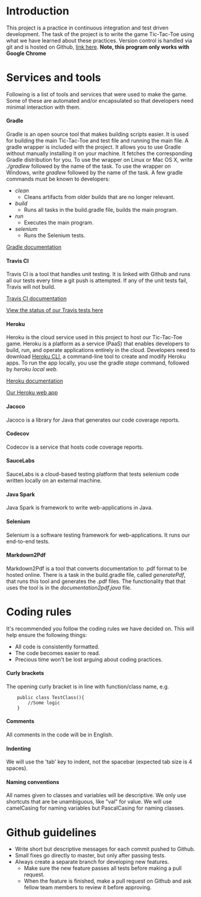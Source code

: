 # Introduction
This project is a practice in continuous integration and test driven development. The task of the project is to write the game Tic-Tac-Toe using what we have learned about these practices. Version control is handled via git and is hosted on Github, [link here](https://github.com/PepsiPistol/TicTacToe.git).
**Note, this program only works with Google Chrome**

# Services and tools
Following is a list of tools and services that were used to make the game. 
Some of these are automated and/or encapsulated so that developers need minimal interaction with them.

#### Gradle
Gradle is an open source tool that makes building scripts easier. It is used for building the main Tic-Tac-Toe and test file and running the main file.
A gradle wrapper is included with the project. It allows you to use Gradle without manually installing it on your machine. It fetches the corresponding Gradle distribution for you.
To use the wrapper on Linux or Mac OS X, write _./gradlew_ followed by the name of the task. To use the wrapper on Windows, write _gradlew_ followed by the name of the task. 
A few gradle commands must be known to developers:
* _clean_
	* Cleans artifacts from older builds that are no longer relevant.
* _build_
	* Runs all tasks in the build.gradle file, builds the main program.
* _run_
	* Executes the main program.
* _selenium_
	* Runs the Selenium tests.

[Gradle documentation](https://gradle.org/guides/#getting-started)

#### Travis CI
Travis CI is a tool that handles unit testing. It is linked with Github and runs all our tests every time a git push is attempted. If any of the unit tests fail, Travis will not build.

[Travis CI documentation](https://docs.travis-ci.com/)

[View the status of our Travis tests here](https://travis-ci.org/PepsiPistol/TicTacToe)
#### Heroku
Heroku is the cloud service used in this project to host our Tic-Tac-Toe game.
Heroku is a platform as a service (PaaS) that enables developers to build, run, and operate applications entirely in the cloud.
Developers need to download [Heroku CLI](https://devcenter.heroku.com/articles/heroku-cli), a command-line tool to create and modify Heroku apps.
To run the app locally, you use the gradle _stage_ command, followed by _heroku local web_. 

[Heroku documentation](https://devcenter.heroku.com/articles/getting-started-with-java#introduction)

[Our Heroku web app](https://pepsilove.herokuapp.com/)

#### Jacoco
Jacoco is a library for Java that generates our code coverage reports.

#### Codecov
Codecov is a service that hosts code coverage reports.

#### SauceLabs
SauceLabs is a cloud-based testing platform that tests selenium code written locally on an external machine.

#### Java Spark
Java Spark is framework to write web-applications in Java.

#### Selenium
Selenium is a software testing framework for web-applications. It runs our end-to-end tests.

#### Markdown2Pdf
Markdown2Pdf is a tool that converts documentation to .pdf format to be hosted online. There is a task in the build.gradle file, called _generatePdf_, that runs this tool and generates the .pdf files. The functionality that that uses the tool is in the _documentation2pdf.java_ file.



# Coding rules
It's recommended you follow the coding rules we have decided on. This will help ensure the following things:

- All code is consistently formatted.
- The code becomes easier to read.
- Precious time won't be lost arguing about coding practices.

#### Curly brackets
The opening curly bracket is in line with function/class name, e.g.    
~~~~
    public class TestClass(){
        //Some logic
    }
~~~~

#### Comments
All comments in the code will be in English.

#### Indenting
We will use the 'tab' key to indent, not the spacebar (expected tab size is 4 spaces).

#### Naming conventions
All names given to classes and variables will be descriptive. We only use shortcuts that 
are be unambiguous, like "val" for value. We will use camelCasing for naming variables but 
PascalCasing for naming classes.

# Github guidelines

- Write short but descriptive messages for each commit pushed to Github.
- Small fixes go directly to master, but only after passing tests.
- Always create a separate branch for developing new features.
  - Make sure the new feature passes all tests before making a pull request.
  - When the feature is finished, make a pull request on Github and ask fellow team members to review it before approving.






